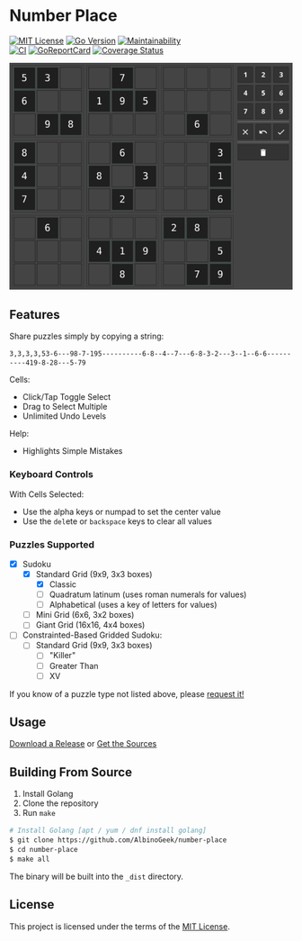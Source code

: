 # Number Place

[![MIT License](https://img.shields.io/github/license/AlbinoGeek/number-place.svg)](https://github.com/AlbinoGeek/number-place/blob/master/LICENSE)
[![Go Version](https://img.shields.io/github/go-mod/go-version/AlbinoGeek/number-place.svg)](https://github.com/AlbinoGeek/number-place)
[![Maintainability](https://api.codeclimate.com/v1/badges/be0523753694eee85927/maintainability)](https://codeclimate.com/github/AlbinoGeek/number-place/maintainability)  
[![CI](https://github.com/AlbinoGeek/number-place/workflows/CI/badge.svg?branch=main)](#)
[![GoReportCard](https://goreportcard.com/badge/github.com/AlbinoGeek/number-place)](https://goreportcard.com/report/github.com/AlbinoGeek/number-place)
[![Coverage Status](https://coveralls.io/repos/github/AlbinoGeek/number-place/badge.svg?branch=develop)](https://coveralls.io/github/AlbinoGeek/number-place?branch=develop)

[![](cmd/testdata/start.png)](cmd/testdata/start.png)

## Features

Share puzzles simply by copying a string:

```
3,3,3,3,53-6---98-7-195----------6-8--4--7---6-8-3-2---3--1--6-6----------419-8-28---5-79
```

Cells:

- Click/Tap Toggle Select
- Drag to Select Multiple
- Unlimited Undo Levels

Help:

- Highlights Simple Mistakes

### Keyboard Controls

With Cells Selected:

- Use the alpha keys or numpad to set the center value
- Use the `del`ete or `backspace` keys to clear all values

### Puzzles Supported

- [X] Sudoku
  - [X] Standard Grid (9x9, 3x3 boxes)
    - [X] Classic
    - [ ] Quadratum latinum (uses roman numerals for values)
    - [ ] Alphabetical (uses a key of letters for values)
  - [ ] Mini Grid (6x6, 3x2 boxes)
  - [ ] Giant Grid (16x16, 4x4 boxes)
- [ ] Constrainted-Based Gridded Sudoku:
  - [ ] Standard Grid (9x9, 3x3 boxes)
    - [ ] "Killer"
    - [ ] Greater Than
    - [ ] XV

If you know of a puzzle type not listed above, please [request it!](https://github.com/AlbinoGeek/number-place/issues/new?assignees=AlbinoGeek&labels=enhancement&template=feature-request.md&title=%5BFEATURE+REQUEST%5D)

## Usage

[Download a Release](https://github.com/AlbinoGeek/number-place/releases) or [Get the Sources](#building-from-source)

## Building From Source

1. Install Golang
1. Clone the repository
1. Run `make`

```bash
# Install Golang [apt / yum / dnf install golang]
$ git clone https://github.com/AlbinoGeek/number-place
$ cd number-place
$ make all
```

The binary will be built into the `_dist` directory.

## License

This project is licensed under the terms of the [MIT License](/LICENSE).
